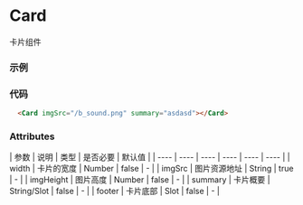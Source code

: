 # Card
卡片组件
### 示例
<Card imgSrc="/b_sound.png" summary="asdasd"></Card>

### 代码
```html
  <Card imgSrc="/b_sound.png" summary="asdasd"></Card>
```
### Attributes
| 参数  | 说明 | 类型 | 是否必要 | 默认值 |
| ---- | ---- | ---- | ---- | ---- | ---- |
| width | 卡片的宽度 | Number | false | - |
| imgSrc | 图片资源地址 | String | true | - |
| imgHeight | 图片高度 | Number | false | - |
| summary | 卡片概要 | String/Slot | false | - |
| footer | 卡片底部 | Slot | false | - |